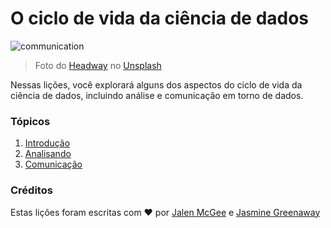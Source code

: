 # O ciclo de vida da ciência de dados

![communication](images/communication.jpg)
> Foto do <a href="https://unsplash.com/@headwayio?utm_source=unsplash&utm_medium=referral&utm_content=creditCopyText">Headway</a> no <a href="https://unsplash.com/s/photos/communication?utm_source=unsplash&utm_medium=referral&utm_content=creditCopyText">Unsplash</a>
  
Nessas lições, você explorará alguns dos aspectos do ciclo de vida da ciência de dados, incluindo análise e comunicação em torno de dados.

### Tópicos

1. [Introdução](14-Introduction/README.md)
2. [Analisando](15-Analyzing/README.md)
3. [Comunicação](16-communication/README.md)

### Créditos

Estas lições foram escritas com ❤️ por [Jalen McGee](https://twitter.com/JalenMCG) e [Jasmine Greenaway](https://twitter.com/paladique)